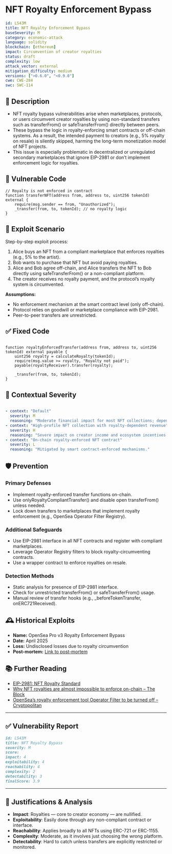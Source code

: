 # NFT Royalty Enforcement Bypass 

```YAML
id: LS43M
title: NFT Royalty Enforcement Bypass 
baseSeverity: M
category: economic-attack
language: solidity
blockchain: [ethereum]
impact: Circumvention of creator royalties
status: draft
complexity: low
attack_vector: external
mitigation_difficulty: medium
versions: [">0.6.0", "<0.9.0"]
cwe: CWE-284
swc: SWC-114
```

## 📝 Description

- NFT royalty bypass vulnerabilities arise when marketplaces, protocols, or users circumvent creator royalties by using non-standard transfers such as transferFrom() or safeTransferFrom() directly between peers. 
- These bypass the logic in royalty-enforcing smart contracts or off-chain systems. As a result, the intended payment to creators (e.g., 5% royalty on resale) is silently skipped, harming the long-term monetization model of NFT projects.
- This issue is especially problematic in decentralized or unregulated secondary marketplaces that ignore EIP-2981 or don’t implement enforcement logic for royalties.

## 🚨 Vulnerable Code

```solidity
// Royalty is not enforced in contract
function transferNFT(address from, address to, uint256 tokenId) external {
    require(msg.sender == from, "Unauthorized");
    _transfer(from, to, tokenId); // no royalty logic
}
```

## 🧪 Exploit Scenario

Step-by-step exploit process:

1. Alice buys an NFT from a compliant marketplace that enforces royalties (e.g., 5% to the artist).
2. Bob wants to purchase that NFT but avoid paying royalties.
3. Alice and Bob agree off-chain, and Alice transfers the NFT to Bob directly using safeTransferFrom() or a non-compliant platform.
4. The creator receives no royalty payment, and the protocol’s royalty system is circumvented.

**Assumptions:**

- No enforcement mechanism at the smart contract level (only off-chain).
- Protocol relies on goodwill or marketplace compliance with EIP-2981.
- Peer-to-peer transfers are unrestricted.

## ✅ Fixed Code

```solidity

function royaltyEnforcedTransfer(address from, address to, uint256 tokenId) external payable {
    uint256 royalty = calculateRoyalty(tokenId);
    require(msg.value >= royalty, "Royalty not paid");
    payable(royaltyReceiver).transfer(royalty);

    _transfer(from, to, tokenId);
}
```
## 🧭 Contextual Severity

```yaml

- context: "Default"
  severity: M
  reasoning: "Moderate financial impact for most NFT collections; depends on royalty rates and trading volume."
- context: "High-profile NFT collection with royalty-dependent revenue"
  severity: H
  reasoning: "Severe impact on creator income and ecosystem incentives."
- context: "On-chain royalty-enforced NFT contract"
  severity: L
  reasoning: "Mitigated by smart contract-enforced mechanisms."
```

## 🛡️ Prevention

### Primary Defenses

- Implement royalty-enforced transfer functions on-chain.
- Use onlyRoyaltyCompliantTransfer() and disable open transferFrom() unless needed.
- Lock down transfers to marketplaces that implement royalty enforcement (e.g., OpenSea Operator Filter Registry).

### Additional Safeguards

- Use EIP-2981 interface in all NFT contracts and register with compliant marketplaces.
- Leverage Operator Registry filters to block royalty-circumventing contracts.
- Use a wrapper contract to enforce royalties on resale.

### Detection Methods

- Static analysis for presence of EIP-2981 interface.
- Check for unrestricted transferFrom() or safeTransferFrom() usage.
- Manual review of transfer hooks (e.g., _beforeTokenTransfer, onERC721Received).

## 🕰️ Historical Exploits

- **Name:** OpenSea Pro v3 Royalty Enforcement Bypass 
- **Date:** April 2025 
- **Loss:** Undisclosed losses due to royalty circumvention
- **Post-mortem:** [Link to post-mortem](https://markaicode.com/opensea-pro-v3-royalty-enforcement-bypass-protection/)

## 📚 Further Reading

- [EIP-2981: NFT Royalty Standard](https://eips.ethereum.org/EIPS/eip-2981) 
- [Why NFT royalties are almost impossible to enforce on-chain – The Block](https://www.theblock.co/post/178603/why-nft-royalties-are-almost-impossible-to-enforce-on-chain) 
- [OpenSea’s royalty enforcement tool Operator Filter to be turned off – Cryptopolitan](https://www.cryptopolitan.com/openseas-operator-filter-to-be-turned-off/) 

---

## ✅ Vulnerability Report

```markdown
id: LS43M
title: NFT Royalty Bypass 
severity: M
score:
impact: 4         
exploitability: 4 
reachability: 4   
complexity: 2     
detectability: 3  
finalScore: 3.9
```

---

## 📄 Justifications & Analysis

- **Impact**: Royalties — core to creator economy — are nullified.
- **Exploitability**: Easily done through any non-compliant contract or interface.
- **Reachability**: Applies broadly to all NFTs using ERC-721 or ERC-1155.
- **Complexity**: Moderate, as it involves just choosing the wrong platform.
- **Detectability**: Hard to catch unless transfers are explicitly restricted or monitored.